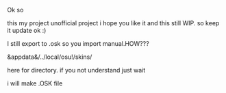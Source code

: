 Ok so

this my project unofficial project i hope you like it
and this still WIP. so keep it update ok :)


I still export to .osk so you import manual.HOW???

&appdata&/../local/osu!/skins/

here for directory. if you not understand just wait

i will make .OSK file
